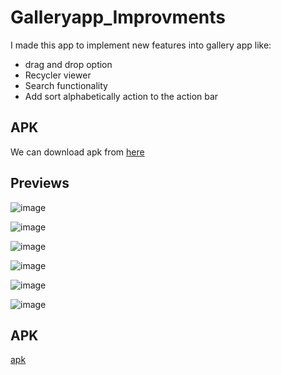 # Galleryapp_Improvments

I made this app to implement new features into gallery app like:
- drag and drop option
- Recycler viewer
- Search functionality
- Add sort alphabetically action to the action bar


## APK

We can download apk from [here](https://github.com/gauri547/Galleryapp_Improvments/releases/download/v4/app-debug.apk)


## Previews


![image](https://user-images.githubusercontent.com/81371138/118626979-f2e01700-b7e8-11eb-9e54-4bafb230e317.png)

![image](https://user-images.githubusercontent.com/81371138/118628541-51f25b80-b7ea-11eb-818b-298509202e9d.png)

![image](https://user-images.githubusercontent.com/81371138/118628643-6b93a300-b7ea-11eb-8b33-2177d6d6648a.png)


![image](https://user-images.githubusercontent.com/81371138/118627311-3aff3980-b7e9-11eb-9f82-dc50e5f9bc6f.png)

![image](https://user-images.githubusercontent.com/81371138/118627563-77329a00-b7e9-11eb-9ac7-fbaca9262db3.png)


![image](https://user-images.githubusercontent.com/81371138/119925521-4134a900-bf93-11eb-95fc-6a4a49c0cc36.png)


## APK
 [apk](https://github.com/gauri547/Galleryapp_Improvments/releases/download/v2/app-debug.apk)







